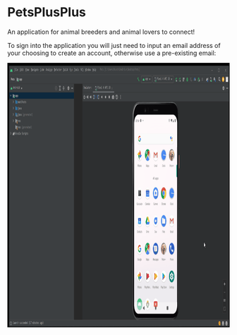 # PetsPlusPlus
An application for animal breeders and animal lovers to connect!

To sign into the application you will just need to input an email address of your choosing to create an account, otherwise use a pre-existing email:

<img src="readMeGifs/petsSignBackIn.gif" width="550" height="600"/>



